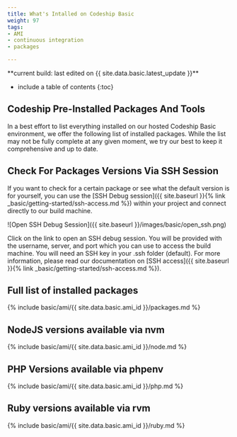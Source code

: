 ```yaml
---
title: What's Intalled on Codeship Basic
weight: 97
tags:
- AMI
- continuous integration
- packages

---
```


<div class="info-block">
**current build: last edited on {{ site.data.basic.latest_update }}**
</div>

* include a table of contents
{:toc}

## Codeship Pre-Installed Packages And Tools

In a best effort to list everything installed on  our hosted Codeship Basic environment, we offer the following list of installed packages. While the list may not be fully complete at any given moment, we try our best to keep it comprehensive and up to date.

## Check For Packages Versions Via SSH Session

If you want to check for a certain package or see what the default version is for yourself, you can use the [SSH Debug session]({{ site.baseurl }}{% link _basic/getting-started/ssh-access.md %}) within your project and connect directly to our build machine.

![Open SSH Debug Session]({{ site.baseurl }}/images/basic/open_ssh.png)

Click on the link to open an SSH debug session. You will be provided with the username, server, and port which you can use to access the build machine. You will need an SSH key in your .ssh folder (default). For more information, please read our documentation on [SSH access]({{ site.baseurl }}{% link _basic/getting-started/ssh-access.md %}).

## Full list of installed packages
{% include basic/ami/{{ site.data.basic.ami_id }}/packages.md %}

## NodeJS versions available via nvm
{% include basic/ami/{{ site.data.basic.ami_id }}/node.md %}

## PHP Versions available via phpenv
{% include basic/ami/{{ site.data.basic.ami_id }}/php.md %}

## Ruby versions available via rvm
{% include basic/ami/{{ site.data.basic.ami_id }}/ruby.md %}
